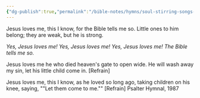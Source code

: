 ```yaml
---
{"dg-publish":true,"permalink":"/bible-notes/hymns/soul-stirring-songs-and-hymns/jesus-loves-me/","title":"Jesus Loves Me"}
---
```



Jesus loves me, this I know,
for the Bible tells me so.
Little ones to him belong;
they are weak, but he is strong.

*Yes, Jesus loves me! Yes, Jesus loves me!
Yes, Jesus loves me! The Bible tells me so.*

Jesus loves me he who died
heaven's gate to open wide.
He will wash away my sin,
let his little child come in. [Refrain]

Jesus loves me, this I know,
as he loved so long ago,
taking children on his knee,
saying, ""Let them come to me."" [Refrain]
Psalter Hymnal, 1987